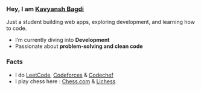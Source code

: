 ### Hey, I am [Kavyansh Bagdi](https://kavyansh-bagdi.github.io/portfolio/)  

Just a student building web apps, exploring development, and learning how to code.  

* I’m currently diving into **Development**  
* Passionate about **problem-solving and clean code**  

### Facts 
  * I do [LeetCode](https://leetcode.com/u/kavyanshbagdi224/), [Codeforces](https://codeforces.com/profile/Kavyansh-Bagdi) & [Codechef](https://www.codechef.com/users/kavyanshbagdi)
  * I play chess here : [Chess.com](https://www.chess.com/member/kavybyte) & [Lichess](https://lichess.org/@/KavyByte)
